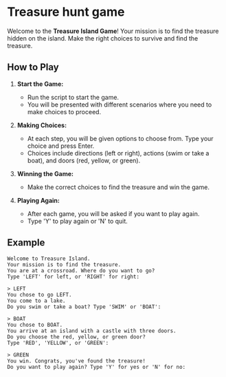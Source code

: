 # Treasure hunt game

Welcome to the **Treasure Island Game**! Your mission is to find the treasure hidden on the island. Make the right choices to survive and find the treasure.

## How to Play

1. **Start the Game:**
   - Run the script to start the game.
   - You will be presented with different scenarios where you need to make choices to proceed.

2. **Making Choices:**
   - At each step, you will be given options to choose from. Type your choice and press Enter.
   - Choices include directions (left or right), actions (swim or take a boat), and doors (red, yellow, or green).

3. **Winning the Game:**
   - Make the correct choices to find the treasure and win the game.

4. **Playing Again:**
   - After each game, you will be asked if you want to play again.
   - Type 'Y' to play again or 'N' to quit.

## Example

```text
Welcome to Treasure Island.
Your mission is to find the treasure.
You are at a crossroad. Where do you want to go?
Type 'LEFT' for left, or 'RIGHT' for right: 

> LEFT
You chose to go LEFT.
You come to a lake.
Do you swim or take a boat? Type 'SWIM' or 'BOAT': 

> BOAT
You chose to BOAT.
You arrive at an island with a castle with three doors.
Do you choose the red, yellow, or green door?
Type 'RED', 'YELLOW', or 'GREEN': 

> GREEN
You win. Congrats, you've found the treasure!
Do you want to play again? Type 'Y' for yes or 'N' for no: 
